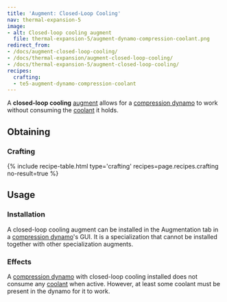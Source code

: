 ```yaml
---
title: 'Augment: Closed-Loop Cooling'
nav: thermal-expansion-5
image:
- alt: Closed-loop cooling augment
  file: thermal-expansion-5/augment-dynamo-compression-coolant.png
redirect_from:
- /docs/augment-closed-loop-cooling/
- /docs/thermal-expansion/augment-closed-loop-cooling/
- /docs/thermal-expansion-5/augment-closed-loop-cooling/
recipes:
  crafting:
  - te5-augment-dynamo-compression-coolant
---
```


A **closed-loop cooling** [augment](/docs/1.12/thermal-expansion-5/augments/) allows for a [compression
dynamo](/docs/1.12/thermal-expansion-5/compression-dynamo/) to work without consuming the
[coolant](/docs/1.12/thermal-expansion-5/coolants/) it holds.


Obtaining
---------

### Crafting
{% include recipe-table.html type='crafting' recipes=page.recipes.crafting no-result=true %}


Usage
-----

### Installation
A closed-loop cooling augment can be installed in the Augmentation tab in a
[compression dynamo](/docs/1.12/thermal-expansion-5/compression-dynamo/)'s GUI. It is a specialization
that cannot be installed together with other specialization augments.

### Effects
A [compression dynamo](/docs/1.12/thermal-expansion-5/compression-dynamo/) with closed-loop cooling
installed does not consume any [coolant](/docs/1.12/thermal-expansion-5/coolants/) when active. However,
at least some coolant must be present in the dynamo for it to work.
